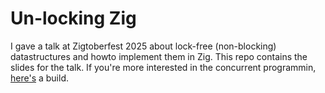 # Un-locking Zig

I gave a talk  at Zigtoberfest 2025 about lock-free (non-blocking) datastructures and
howto implement them in Zig. This repo contains the slides for the talk. If you're more
interested in the concurrent programmin,
[here's](https://lukas.pietzschmann.org/unlockedzig.pdf) a build.
